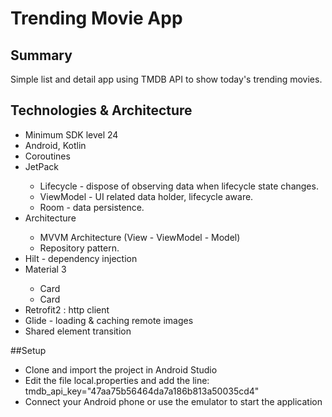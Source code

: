 # Trending Movie App

## Summary

Simple list and detail app using TMDB API to show today's trending movies.

## Technologies & Architecture
<ul>
  <li>Minimum SDK level 24</li>
  <li>Android, Kotlin </li>
  <li>Coroutines</li>
  <li>JetPack</li>
      <ul>
        <li>Lifecycle - dispose of observing data when lifecycle state changes.</li>
        <li>ViewModel - UI related data holder, lifecycle aware.</li>
        <li>Room - data persistence.</li>
      </ul>
   <li>Architecture</li>
        <ul>
          <li>MVVM Architecture (View - ViewModel - Model)</li>
          <li>Repository pattern.</li>
        </ul>
  <li>Hilt - dependency injection</li>
 <li> Material 3</li>
      <ul>
          <liSearch</li>
          <li>Card</li>
          <li>Card</li>
      </ul>
  <li>Retrofit2 : http client</li>
  <li>Glide - loading & caching remote images</li>
  <li>Shared element transition</li>
</ul>

##Setup

- Clone and import the project in Android Studio
- Edit the file local.properties and add the line: tmdb_api_key="47aa75b56464da7a186b813a50035cd4"
- Connect your Android phone or use the emulator to start the application


